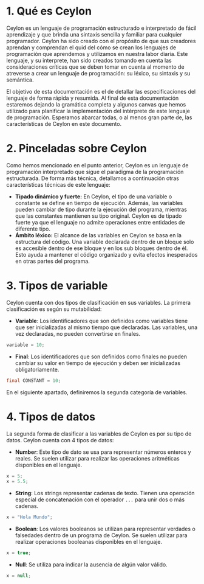 # 1. Qué es Ceylon
Ceylon es un lenguaje de programación estructurado e interpretado de fácil aprendizaje y que brinda una sintaxis sencilla y familiar para cualquier programador. Ceylon ha sido creado con el propósito de que sus creadores aprendan y comprendan el quid del cómo se crean los lenguajes de programación que aprendemos y utilizamos en nuestra labor diaria. Este lenguaje, y su interprete, han sido creados tomando en cuenta las consideraciones críticas que se deben tomar en cuenta al momento de atreverse a crear un lenguaje de programación: su léxico, su sintaxis y su semántica.

El objetivo de esta documentación es el de detallar las especificaciones del lenguaje de forma rápida y resumida. Al final de esta documentación estaremos dejando la gramática completa y algunos canvas que hemos utilizado para planificar la implementación del intérprete de este lenguaje de programación. Esperamos abarcar todas, o al menos gran parte de, las características de Ceylon en este documento.

# 2. Pinceladas sobre Ceylon
Como hemos mencionado en el punto anterior, Ceylon es un lenguaje de programación interpretado que sigue el paradigma de la programación estructurada. De forma más técnica, detallamos a continuación otras características técnicas de este lenguaje:

- **Tipado dinámico y fuerte:** En Ceylon, el tipo de una variable o constante se define en tiempo de ejecución. Además, las variables pueden cambiar de tipo durante la ejecución del programa, mientras que las constantes mantienen su tipo original. Ceylon es de tipado fuerte ya que el lenguaje no admite operaciones entre entidades de diferente tipo.
- **Ámbito léxico:** El alcance de las variables en Ceylon se basa en la estructura del código. Una variable declarada dentro de un bloque solo es accesible dentro de ese bloque y en los sub bloques dentro de él. Esto ayuda a mantener el código organizado y evita efectos inesperados en otras partes del programa.

# 3. Tipos de variable
Ceylon cuenta con dos tipos de clasificación en sus variables. La primera clasificación es según su mutabilidad:

- **Variable**: Los identificadores que son definidos como variables tiene que ser inicializadas al mismo tiempo que declaradas. Las variables, una vez declaradas, no pueden convertirse en finales.

```python
variable = 10;
```

- **Final**: Los identificadores que son definidos como finales no pueden cambiar su valor en tiempo de ejecución y deben ser inicializadas obligatoriamente.

```java
final CONSTANT = 10;
```

En el siguiente apartado, definiremos la segunda categoría de variables.

# 4. Tipos de datos
La segunda forma de clasificar a las variables de Ceylon es por su tipo de datos. Ceylon cuenta con 4 tipos de datos:

- **Number**: Este tipo de dato se usa para representar números enteros y reales. Se suelen utilizar para realizar las operaciones aritméticas disponibles en el lenguaje.

```python
x = 5;
x = 5.5;
```

- **String**: Los strings representar cadenas de texto. Tienen una operación especial de concatenación con el operador `...` para unir dos o más cadenas.

```python
x = "Hola Mundo";
```

- **Boolean**: Los valores booleanos se utilizan para representar verdades o falsedades dentro de un programa de Ceylon. Se suelen utilizar para realizar operaciones booleanas disponibles en el lenguaje.

```java
x = true;
```

- **Null**: Se utiliza para indicar la ausencia de algún valor válido.

```java
x = null;
```
  
